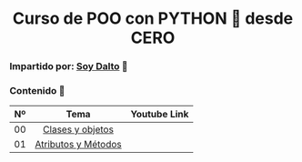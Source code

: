 <h1 align="center">Curso de POO con PYTHON 🐍 desde CERO</h1>

### Impartido por: [Soy Dalto](https://youtu.be/HtKqSJX7VoM)  🔗 

### Contenido 🫙

| Nº   | Tema                                                      | Youtube Link 
|------|:---------------------------------------------------------:|--------------|  
| 00  |  [Clases y objetos](./0-clases_y_objetos.py)|              | [▶️](https://youtu.be/HtKqSJX7VoM?t=899)|
| 01  |  [Atributos y Métodos](./1-attributos_y_constructor.py)|
